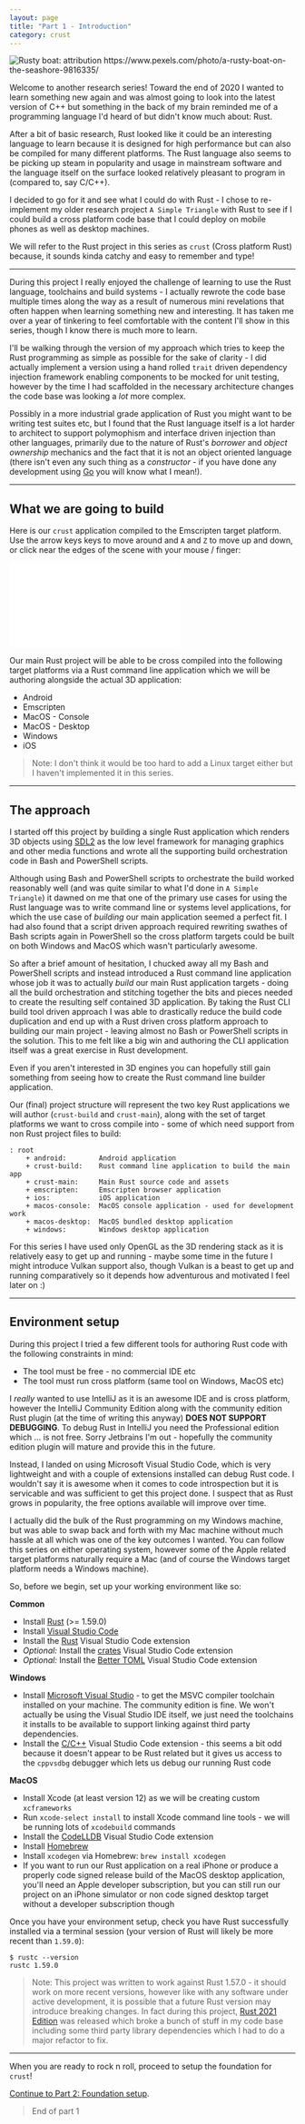 ```yaml
---
layout: page
title: "Part 1 - Introduction"
category: crust
---
```


<img src="/images/crust/part-01/banner.jpg" alt="Rusty boat: attribution https://www.pexels.com/photo/a-rusty-boat-on-the-seashore-9816335/"/>

Welcome to another research series! Toward the end of 2020 I wanted to learn something new again and was almost going to look into the latest version of C++ but something in the back of my brain reminded me of a programming language I'd heard of but didn't know much about: Rust.

After a bit of basic research, Rust looked like it could be an interesting language to learn because it is designed for high performance but can also be compiled for many different platforms. The Rust language also seems to be picking up steam in popularity and usage in mainstream software and the language itself on the surface looked relatively pleasant to program in (compared to, say C/C++).

I decided to go for it and see what I could do with Rust - I chose to re-implement my older research project `A Simple Triangle` with Rust to see if I could build a cross platform code base that I could deploy on mobile phones as well as desktop machines.

We will refer to the Rust project in this series as `crust` (Cross platform Rust) because, it sounds kinda catchy and easy to remember and type!

<!-- excerpt -->

<hr />

During this project I really enjoyed the challenge of learning to use the Rust language, toolchains and build systems - I actually rewrote the code base multiple times along the way as a result of numerous mini revelations that often happen when learning something new and interesting. It has taken me over a year of tinkering to feel comfortable with the content I'll show in this series, though I know there is much more to learn.

I'll be walking through the version of my approach which tries to keep the Rust programming as simple as possible for the sake of clarity - I did actually implement a version using a hand rolled `trait` driven dependency injection framework enabling components to be mocked for unit testing, however by the time I had scaffolded in the necessary architecture changes the code base was looking a *lot* more complex.

Possibly in a more industrial grade application of Rust you might want to be writing test suites etc, but I found that the Rust language itself is a lot harder to architect to support polymophism and interface driven injection than other languages, primarily due to the nature of Rust's *borrower* and *object ownership* mechanics and the fact that it is not an object oriented language (there isn't even any such thing as a *constructor* - if you have done any development using [Go](https://go.dev/) you will know what I mean!).

<hr />

## What we are going to build

Here is our `crust` application compiled to the Emscripten target platform. Use the arrow keys keys to move around and `A` and `Z` to move up and down, or click near the edges of the scene with your mouse / finger:

<iframe
    class="emscripten-sample-tall"
    src="/files/crust/part-01/emscripten/index.html"
    frameborder="0"
    scrolling="no"
    >
</iframe>

Our main Rust project will be able to be cross compiled into the following target platforms via a Rust command line application which we will be authoring alongside the actual 3D application:

- Android
- Emscripten
- MacOS - Console
- MacOS - Desktop
- Windows
- iOS

> Note: I don't think it would be too hard to add a Linux target either but I haven't implemented it in this series.

<hr />

## The approach

I started off this project by building a single Rust application which renders 3D objects using [SDL2](https://www.libsdl.org/) as the low level framework for managing graphics and other media functions and wrote all the supporting build orchestration code in Bash and PowerShell scripts.

Although using Bash and PowerShell scripts to orchestrate the build worked reasonably well (and was quite similar to what I'd done in `A Simple Triangle`) it dawned on me that one of the primary use cases for using the Rust language was to write command line or systems level applications, for which the use case of *building* our main application seemed a perfect fit. I had also found that a script driven approach required rewriting swathes of Bash scripts again in PowerShell so the cross platform targets could be built on both Windows and MacOS which wasn't particularly awesome.

So after a brief amount of hesitation, I chucked away all my Bash and PowerShell scripts and instead introduced a Rust command line application whose job it was to actually *build* our main Rust application targets - doing all the build orchestration and stitching together the bits and pieces needed to create the resulting self contained 3D application. By taking the Rust CLI build tool driven approach I was able to drastically reduce the build code duplication and end up with a Rust driven cross platform approach to building our main project - leaving almost no Bash or PowerShell scripts in the solution. This to me felt like a big win and authoring the CLI application itself was a great exercise in Rust development.

Even if you aren't interested in 3D engines you can hopefully still gain something from seeing how to create the Rust command line builder application.

Our (final) project structure will represent the two key Rust applications we will author (`crust-build` and `crust-main`), along with the set of target platforms we want to cross compile into - some of which need support from non Rust project files to build:

```
: root
    + android:        Android application
    + crust-build:    Rust command line application to build the main app
    + crust-main:     Main Rust source code and assets
    + emscripten:     Emscripten browser application
    + ios:            iOS application
    + macos-console:  MacOS console application - used for development work
    + macos-desktop:  MacOS bundled desktop application  
    + windows:        Windows desktop application
```

For this series I have used only OpenGL as the 3D rendering stack as it is relatively easy to get up and running - maybe some time in the future I might introduce Vulkan support also, though Vulkan is a beast to get up and running comparatively so it depends how adventurous and motivated I feel later on :)

<hr />

## Environment setup

During this project I tried a few different tools for authoring Rust code with the following constraints in mind:

- The tool must be free - no commercial IDE etc
- The tool must run cross platform (same tool on Windows, MacOS etc)

I *really* wanted to use IntelliJ as it is an awesome IDE and is cross platform, however the IntelliJ Community Edition along with the community edition Rust plugin (at the time of writing this anyway) **DOES NOT SUPPORT DEBUGGING**. To debug Rust in IntelliJ you need the Professional edition which ... is not free. Sorry Jetbrains I'm out - hopefully the community edition plugin will mature and provide this in the future.

Instead, I landed on using Microsoft Visual Studio Code, which is very lightweight and with a couple of extensions installed can debug Rust code. I wouldn't say it is awesome when it comes to code introspection but it is servicable and was sufficient to get this project done. I suspect that as Rust grows in popularity, the free options available will improve over time.

I actually did the bulk of the Rust programming on my Windows machine, but was able to swap back and forth with my Mac machine without much hassle at all which was one of the key outcomes I wanted. You can follow this series on either operating system, however some of the Apple related target platforms naturally require a Mac (and of course the Windows target platform needs a Windows machine).

So, before we begin, set up your working environment like so:

**Common**

- Install [Rust](https://www.rust-lang.org) (>= 1.59.0)
- Install [Visual Studio Code](https://code.visualstudio.com/download)
- Install the [Rust](https://marketplace.visualstudio.com/items?itemName=rust-lang.rust) Visual Studio Code extension
- *Optional:* Install the [crates](https://marketplace.visualstudio.com/items?itemName=serayuzgur.crates) Visual Studio Code extension
- *Optional:* Install the [Better TOML](https://marketplace.visualstudio.com/items?itemName=bungcip.better-toml) Visual Studio Code extension

**Windows**

- Install [Microsoft Visual Studio](https://visualstudio.microsoft.com/downloads/) - to get the MSVC compiler toolchain installed on your machine. The community edition is fine. We won't actually be using the Visual Studio IDE itself, we just need the toolchains it installs to be available to support linking against third party dependencies.
- Install the [C/C++](https://marketplace.visualstudio.com/items?itemName=ms-vscode.cpptools) Visual Studio Code extension - this seems a bit odd because it doesn't appear to be Rust related but it gives us access to the `cppvsdbg` debugger which lets us debug our running Rust code

**MacOS**

- Install Xcode (at least version 12) as we will be creating custom `xcframeworks`
- Run `xcode-select install` to install Xcode command line tools - we will be running lots of `xcodebuild` commands
- Install the [CodeLLDB](https://marketplace.visualstudio.com/items?itemName=vadimcn.vscode-lldb) Visual Studio Code extension
- Install [Homebrew](https://brew.sh/)
- Install `xcodegen` via Homebrew: `brew install xcodegen`
- If you want to run our Rust application on a real iPhone or produce a properly code signed release build of the MacOS desktop application, you'll need an Apple developer subscription, but you can still run our project on an iPhone simulator or non code signed desktop target without a developer subscription though

Once you have your environment setup, check you have Rust successfully installed via a terminal session (your version of Rust will likely be more recent than `1.59.0`):

```
$ rustc --version
rustc 1.59.0
```

> Note: This project was written to work against Rust 1.57.0 - it should work on more recent versions, however like with any software under active development, it is possible that a future Rust version may introduce breaking changes. In fact during this project, [Rust 2021 Edition](https://doc.rust-lang.org/edition-guide/rust-2021/index.html) was released which broke a bunch of stuff in my code base including some third party library dependencies which I had to do a major refactor to fix.

<hr />

When you are ready to rock n roll, proceed to setup the foundation for `crust`!

[Continue to Part 2: Foundation setup](/crust/2022/01/23/part-02).

> End of part 1
